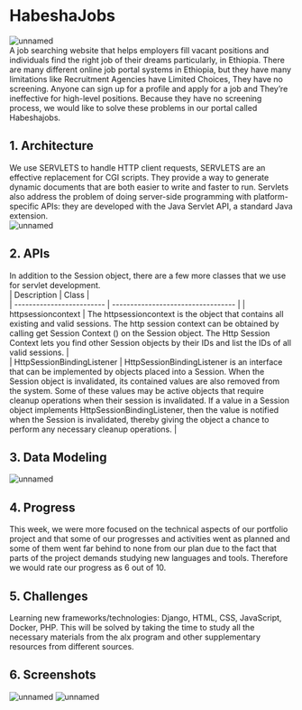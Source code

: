 # HabeshaJobs  
![unnamed](https://github.com/kerim2022/HabeshaJobs/assets/111186592/7b1c76a7-86db-4e46-8bf9-3d6ba0b1bd4b)  
A job searching website that helps employers fill vacant positions and individuals find the right job of their dreams particularly, in Ethiopia. There are many different online job portal systems in Ethiopia, but they have many limitations like Recruitment Agencies have Limited Choices, They have no screening. Anyone can sign up for a profile and apply for a job and They’re ineffective for high-level positions. Because they have no screening process, we would like to solve these problems in our portal called Habeshajobs.  
## 1. Architecture  
We use SERVLETS to handle HTTP client requests, SERVLETS are an effective replacement for CGI scripts. They provide a way to generate dynamic documents that are both easier to write and faster to run. Servlets also address the problem of doing server-side programming with platform-specific APIs: they are developed with the Java Servlet API, a standard Java extension.  
![unnamed](https://github.com/kerim2022/HabeshaJobs/assets/111186592/b486dc3a-2191-456f-b81c-8bfc70814be2)
## 2. APIs  
In addition to the Session object, there are a few more classes that we use for servlet development.  
| Description                | Class                              |  
| -------------------------  | ---------------------------------- | 
| httpsessioncontext         | The httpsessioncontext is the object that contains all existing and valid sessions. The http session context can be obtained by calling get Session Context () on the Session object. The Http Session Context lets you find other Session objects by their IDs and list the IDs of all valid sessions. |   
| HttpSessionBindingListener | HttpSessionBindingListener is an interface that can be implemented by objects placed into a Session. When the Session object is invalidated, its contained values are also removed from the system. Some of these values may be active objects that require cleanup operations when their session is invalidated. If a value in a Session object implements HttpSessionBindingListener, then the value is notified when the Session is invalidated, thereby giving the object a chance to perform any necessary cleanup operations. | 
## 3. Data Modeling  
![unnamed](https://github.com/kerim2022/HabeshaJobs/assets/111186592/2c614df0-d13d-4eff-a508-a97500540c02)  
## 4. Progress  
This week, we were more focused on the technical aspects of our portfolio project and that some of our progresses and activities went as planned and some of them went far behind to none from our plan due to the fact that parts of the project demands studying new languages and tools. Therefore we would rate our progress as 6 out of 10.  
## 5. Challenges  
Learning new frameworks/technologies: Django, HTML, CSS, JavaScript, Docker, PHP. This will be solved by taking the time to study all the necessary materials from the alx program and other supplementary resources from different sources.  
## 6. Screenshots  
![unnamed](https://github.com/kerim2022/HabeshaJobs/assets/111186592/4f4e991d-e9c2-42b7-86bd-e795521d112b)
![unnamed](https://github.com/kerim2022/HabeshaJobs/assets/111186592/8e12c317-88da-408f-aec2-5ffdf048a5ff)

